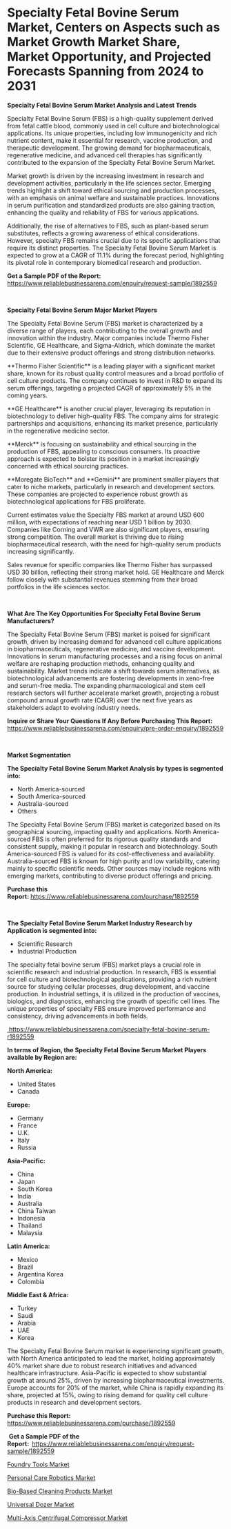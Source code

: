 <p><h1>Specialty Fetal Bovine Serum Market, Centers on Aspects such as Market Growth Market Share, Market Opportunity, and Projected Forecasts Spanning from 2024 to 2031</h1></p><p><strong>Specialty Fetal Bovine Serum Market Analysis and Latest Trends</strong></p>
<p><p>Specialty Fetal Bovine Serum (FBS) is a high-quality supplement derived from fetal cattle blood, commonly used in cell culture and biotechnological applications. Its unique properties, including low immunogenicity and rich nutrient content, make it essential for research, vaccine production, and therapeutic development. The growing demand for biopharmaceuticals, regenerative medicine, and advanced cell therapies has significantly contributed to the expansion of the Specialty Fetal Bovine Serum Market.</p><p>Market growth is driven by the increasing investment in research and development activities, particularly in the life sciences sector. Emerging trends highlight a shift toward ethical sourcing and production processes, with an emphasis on animal welfare and sustainable practices. Innovations in serum purification and standardized products are also gaining traction, enhancing the quality and reliability of FBS for various applications.</p><p>Additionally, the rise of alternatives to FBS, such as plant-based serum substitutes, reflects a growing awareness of ethical considerations. However, specialty FBS remains crucial due to its specific applications that require its distinct properties. The Specialty Fetal Bovine Serum Market is expected to grow at a CAGR of 11.1% during the forecast period, highlighting its pivotal role in contemporary biomedical research and production.</p></p>
<p><strong>Get a Sample PDF of the Report:&nbsp;</strong> <a href="https://www.reliablebusinessarena.com/enquiry/request-sample/1892559?utm_campaign=1729&utm_medium=2&utm_source=Github&utm_content=ia&utm_term=24102024&utm_id=specialty-fetal-bovine-serum">https://www.reliablebusinessarena.com/enquiry/request-sample/1892559</a></p>
<p>&nbsp;</p>
<p><strong>Specialty Fetal Bovine Serum Major Market Players</strong></p>
<p><p>The Specialty Fetal Bovine Serum (FBS) market is characterized by a diverse range of players, each contributing to the overall growth and innovation within the industry. Major companies include Thermo Fisher Scientific, GE Healthcare, and Sigma-Aldrich, which dominate the market due to their extensive product offerings and strong distribution networks.</p><p>**Thermo Fisher Scientific** is a leading player with a significant market share, known for its robust quality control measures and a broad portfolio of cell culture products. The company continues to invest in R&D to expand its serum offerings, targeting a projected CAGR of approximately 5% in the coming years.</p><p>**GE Healthcare** is another crucial player, leveraging its reputation in biotechnology to deliver high-quality FBS. The company aims for strategic partnerships and acquisitions, enhancing its market presence, particularly in the regenerative medicine sector. </p><p>**Merck** is focusing on sustainability and ethical sourcing in the production of FBS, appealing to conscious consumers. Its proactive approach is expected to bolster its position in a market increasingly concerned with ethical sourcing practices.</p><p>**Moregate BioTech** and **Gemini** are prominent smaller players that cater to niche markets, particularly in research and development sectors. These companies are projected to experience robust growth as biotechnological applications for FBS proliferate.</p><p>Current estimates value the Specialty FBS market at around USD 600 million, with expectations of reaching near USD 1 billion by 2030. Companies like Corning and VWR are also significant players, ensuring strong competition. The overall market is thriving due to rising biopharmaceutical research, with the need for high-quality serum products increasing significantly.</p><p>Sales revenue for specific companies like Thermo Fisher has surpassed USD 30 billion, reflecting their strong market hold. GE Healthcare and Merck follow closely with substantial revenues stemming from their broad portfolios in the life sciences sector.</p></p>
<p>&nbsp;</p>
<p><strong>What Are The Key Opportunities For Specialty Fetal Bovine Serum Manufacturers?</strong></p>
<p><p>The Specialty Fetal Bovine Serum (FBS) market is poised for significant growth, driven by increasing demand for advanced cell culture applications in biopharmaceuticals, regenerative medicine, and vaccine development. Innovations in serum manufacturing processes and a rising focus on animal welfare are reshaping production methods, enhancing quality and sustainability. Market trends indicate a shift towards serum alternatives, as biotechnological advancements are fostering developments in xeno-free and serum-free media. The expanding pharmacological and stem cell research sectors will further accelerate market growth, projecting a robust compound annual growth rate (CAGR) over the next five years as stakeholders adapt to evolving industry needs.</p></p>
<p><strong>Inquire or Share Your Questions If Any Before Purchasing This Report:</strong> <a href="https://www.reliablebusinessarena.com/enquiry/pre-order-enquiry/1892559?utm_campaign=1729&utm_medium=2&utm_source=Github&utm_content=ia&utm_term=24102024&utm_id=specialty-fetal-bovine-serum">https://www.reliablebusinessarena.com/enquiry/pre-order-enquiry/1892559</a></p>
<p>&nbsp;</p>
<p><strong>Market Segmentation</strong></p>
<p><strong>The Specialty Fetal Bovine Serum Market Analysis by types is segmented into:</strong></p>
<p><ul><li>North America-sourced</li><li>South America-sourced</li><li>Australia-sourced</li><li>Others</li></ul></p>
<p><p>The Specialty Fetal Bovine Serum (FBS) market is categorized based on its geographical sourcing, impacting quality and applications. North America-sourced FBS is often preferred for its rigorous quality standards and consistent supply, making it popular in research and biotechnology. South America-sourced FBS is valued for its cost-effectiveness and availability. Australia-sourced FBS is known for high purity and low variability, catering mainly to specific scientific needs. Other sources may include regions with emerging markets, contributing to diverse product offerings and pricing.</p></p>
<p><strong>Purchase this Report:&nbsp;</strong><a href="https://www.reliablebusinessarena.com/purchase/1892559?utm_campaign=1729&utm_medium=2&utm_source=Github&utm_content=ia&utm_term=24102024&utm_id=specialty-fetal-bovine-serum">https://www.reliablebusinessarena.com/purchase/1892559</a></p>
<p>&nbsp;</p>
<p><strong>The Specialty Fetal Bovine Serum Market Industry Research by Application is segmented into:</strong></p>
<p><ul><li>Scientific Research</li><li>Industrial Production</li></ul></p>
<p><p>The specialty fetal bovine serum (FBS) market plays a crucial role in scientific research and industrial production. In research, FBS is essential for cell culture and biotechnological applications, providing a rich nutrient source for studying cellular processes, drug development, and vaccine production. In industrial settings, it is utilized in the production of vaccines, biologics, and diagnostics, enhancing the growth of specific cell lines. The unique properties of specialty FBS ensure improved performance and consistency, driving advancements in both fields.</p></p>
<p><a href="https://www.reliablebusinessarena.com/specialty-fetal-bovine-serum-r1892559?utm_campaign=1729&utm_medium=2&utm_source=Github&utm_content=ia&utm_term=24102024&utm_id=specialty-fetal-bovine-serum">&nbsp;https://www.reliablebusinessarena.com/specialty-fetal-bovine-serum-r1892559</a></p>
<p><strong>In terms of Region, the Specialty Fetal Bovine Serum Market Players available by Region are:</strong></p>
<p>
    <p> <strong> North America: </strong>
        <ul>
            <li>United States</li>
            <li>Canada</li>
        </ul>
        </p> 
    <p> <strong> Europe: </strong>
        <ul>
            <li>Germany</li>
            <li>France</li>
            <li>U.K.</li>
            <li>Italy</li>
            <li>Russia</li>
        </ul>
        </p> 
    <p> <strong> Asia-Pacific: </strong>
        <ul>
            <li>China</li>
            <li>Japan</li>
            <li>South Korea</li>
            <li>India</li>
            <li>Australia</li>
            <li>China Taiwan</li>
            <li>Indonesia</li>
            <li>Thailand</li>
            <li>Malaysia</li>
        </ul>
        </p> 
    <p> <strong> Latin America: </strong>
        <ul>
            <li>Mexico</li>
            <li>Brazil</li>
            <li>Argentina Korea</li>
            <li>Colombia</li>
        </ul>
        </p> 
    <p> <strong> Middle East & Africa: </strong>
        <ul>
            <li>Turkey</li>
            <li>Saudi</li>
            <li>Arabia</li>
            <li>UAE</li>
            <li>Korea</li>
        </ul>
    </p>
    </p>
<p><p>The Specialty Fetal Bovine Serum market is experiencing significant growth, with North America anticipated to lead the market, holding approximately 40% market share due to robust research initiatives and advanced healthcare infrastructure. Asia-Pacific is expected to show substantial growth at around 25%, driven by increasing biopharmaceutical investments. Europe accounts for 20% of the market, while China is rapidly expanding its share, projected at 15%, owing to rising demand for quality cell culture products in research and development sectors.</p></p>
<p><strong>Purchase this Report: </strong><a href="https://www.reliablebusinessarena.com/purchase/1892559?utm_campaign=1729&utm_medium=2&utm_source=Github&utm_content=ia&utm_term=24102024&utm_id=specialty-fetal-bovine-serum">https://www.reliablebusinessarena.com/purchase/1892559</a></p>
<p>&nbsp;<strong>Get a Sample PDF of the Report:&nbsp;&nbsp;</strong><a href="https://www.reliablebusinessarena.com/enquiry/request-sample/1892559?utm_campaign=1729&utm_medium=2&utm_source=Github&utm_content=ia&utm_term=24102024&utm_id=specialty-fetal-bovine-serum">https://www.reliablebusinessarena.com/enquiry/request-sample/1892559</a></p>
<p><strong></strong></p>
<p><p><a href="https://issuu.com/reportprime-2/docs/foundry-tools-market-size-2030.pptx_aab72bc1862ba4?utm_campaign=1729&utm_medium=2&utm_source=Github&utm_content=ia&utm_term=24102024&utm_id=specialty-fetal-bovine-serum">Foundry Tools Market</a></p><p><a href="https://www.linkedin.com/pulse/personal-care-robotics-market-dynamics-application-types-zutnf?utm_campaign=1729&utm_medium=2&utm_source=Github&utm_content=ia&utm_term=24102024&utm_id=specialty-fetal-bovine-serum">Personal Care Robotics Market</a></p><p><a href="https://github.com/AnnDiaz698/Market-Research-Report-List-1/blob/main/bio-based-cleaning-products-market.md?utm_campaign=1729&utm_medium=2&utm_source=Github&utm_content=ia&utm_term=24102024&utm_id=specialty-fetal-bovine-serum">Bio-Based Cleaning Products Market</a></p><p><a href="https://www.linkedin.com/pulse/universal-dozer-market-indicators-size-regional-breakdown-v2k0f?utm_campaign=1729&utm_medium=2&utm_source=Github&utm_content=ia&utm_term=24102024&utm_id=specialty-fetal-bovine-serum">Universal Dozer Market</a></p><p><a href="https://www.linkedin.com/pulse/multi-axis-centrifugal-compressor-market-refracting-trends-r5rnf?utm_campaign=1729&utm_medium=2&utm_source=Github&utm_content=ia&utm_term=24102024&utm_id=specialty-fetal-bovine-serum">Multi-Axis Centrifugal Compressor Market</a></p></p>